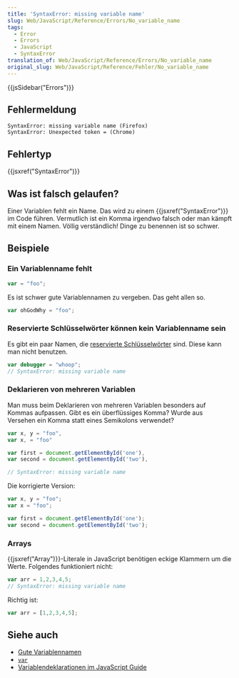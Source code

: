 ```yaml
---
title: 'SyntaxError: missing variable name'
slug: Web/JavaScript/Reference/Errors/No_variable_name
tags:
  - Error
  - Errors
  - JavaScript
  - SyntaxError
translation_of: Web/JavaScript/Reference/Errors/No_variable_name
original_slug: Web/JavaScript/Reference/Fehler/No_variable_name
---
```

{{jsSidebar("Errors")}}

## Fehlermeldung

    SyntaxError: missing variable name (Firefox)
    SyntaxError: Unexpected token = (Chrome)

## Fehlertyp

{{jsxref("SyntaxError")}}

## Was ist falsch gelaufen?

Einer Variablen fehlt ein Name. Das wird zu einem {{jsxref("SyntaxError")}} im Code führen. Vermutlich ist ein Komma irgendwo falsch oder man kämpft mit einem Namen. Völlig verständlich! Dinge zu benennen ist so schwer.

## Beispiele

### Ein Variablenname fehlt

```js example-bad
var = "foo";
```

Es ist schwer gute Variablennamen zu vergeben. Das geht allen so.

```js example-good
var ohGodWhy = "foo";
```

### Reservierte Schlüsselwörter können kein Variablenname sein

Es gibt ein paar Namen, die [reservierte Schlüsselwörter](/de/docs/Web/JavaScript/Reference/Lexical_grammar#Schlüsselwörter) sind. Diese kann man nicht benutzen.

```js example-bad
var debugger = "whoop";
// SyntaxError: missing variable name
```

### Deklarieren von mehreren Variablen

Man muss beim Deklarieren von mehreren Variablen besonders auf Kommas aufpassen. Gibt es ein überflüssiges Komma? Wurde aus Versehen ein Komma statt eines Semikolons verwendet?

```js example-bad
var x, y = "foo",
var x, = "foo"

var first = document.getElementById('one'),
var second = document.getElementById('two'),

// SyntaxError: missing variable name
```

Die korrigierte Version:

```js example-good
var x, y = "foo";
var x = "foo";

var first = document.getElementById('one');
var second = document.getElementById('two');
```

### Arrays

{{jsxref("Array")}}-Literale in JavaScript benötigen eckige Klammern um die Werte. Folgendes funktioniert nicht:

```js example-bad
var arr = 1,2,3,4,5;
// SyntaxError: missing variable name
```

Richtig ist:

```js example-good
var arr = [1,2,3,4,5];
```

## Siehe auch

- [Gute Variablennamen](http://wiki.c2.com/?GoodVariableNames)
- [`var`](/de/docs/Web/JavaScript/Reference/Statements/var)
- [Variablendeklarationen im JavaScript Guide](/de/docs/Web/JavaScript/Guide/Grammatik_und_Typen#Deklarationen)
